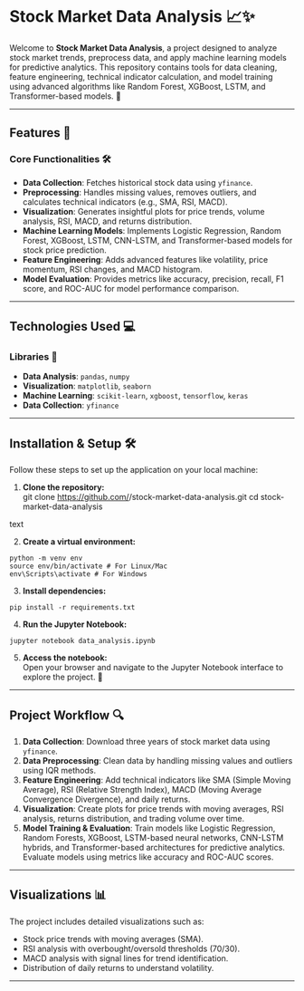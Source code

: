 # Stock Market Data Analysis 📈✨  

Welcome to **Stock Market Data Analysis**, a project designed to analyze stock market trends, preprocess data, and apply machine learning models for predictive analytics. This repository contains tools for data cleaning, feature engineering, technical indicator calculation, and model training using advanced algorithms like Random Forest, XGBoost, LSTM, and Transformer-based models. 🚀  

---

## Features 🌟  

### **Core Functionalities** 🛠️  
- **Data Collection**: Fetches historical stock data using `yfinance`.  
- **Preprocessing**: Handles missing values, removes outliers, and calculates technical indicators (e.g., SMA, RSI, MACD).  
- **Visualization**: Generates insightful plots for price trends, volume analysis, RSI, MACD, and returns distribution.  
- **Machine Learning Models**: Implements Logistic Regression, Random Forest, XGBoost, LSTM, CNN-LSTM, and Transformer-based models for stock price prediction.  
- **Feature Engineering**: Adds advanced features like volatility, price momentum, RSI changes, and MACD histogram.  
- **Model Evaluation**: Provides metrics like accuracy, precision, recall, F1 score, and ROC-AUC for model performance comparison.  

---

## Technologies Used 💻  

### **Libraries** 🔧  
- **Data Analysis**: `pandas`, `numpy`  
- **Visualization**: `matplotlib`, `seaborn`  
- **Machine Learning**: `scikit-learn`, `xgboost`, `tensorflow`, `keras`  
- **Data Collection**: `yfinance`  

---

## Installation & Setup 🛠️  

Follow these steps to set up the application on your local machine:  

1. **Clone the repository:**  
git clone https://github.com/<your-github-username>/stock-market-data-analysis.git
cd stock-market-data-analysis

text

2. **Create a virtual environment:**
```
python -m venv env
source env/bin/activate # For Linux/Mac
env\Scripts\activate # For Windows
```

3. **Install dependencies:**  
```
pip install -r requirements.txt

```

4. **Run the Jupyter Notebook:**  
```
jupyter notebook data_analysis.ipynb
```

5. **Access the notebook:**  
Open your browser and navigate to the Jupyter Notebook interface to explore the project. 🎉  

---

## Project Workflow 🔍  

1. **Data Collection**: Download three years of stock market data using `yfinance`.  
2. **Data Preprocessing**: Clean data by handling missing values and outliers using IQR methods.  
3. **Feature Engineering**: Add technical indicators like SMA (Simple Moving Average), RSI (Relative Strength Index), MACD (Moving Average Convergence Divergence), and daily returns.  
4. **Visualization**: Create plots for price trends with moving averages, RSI analysis, returns distribution, and trading volume over time.  
5. **Model Training & Evaluation**: Train models like Logistic Regression, Random Forests, XGBoost, LSTM-based neural networks, CNN-LSTM hybrids, and Transformer-based architectures for predictive analytics. Evaluate models using metrics like accuracy and ROC-AUC scores.  

---

## Visualizations 📊  

The project includes detailed visualizations such as:  
- Stock price trends with moving averages (SMA).  
- RSI analysis with overbought/oversold thresholds (70/30).  
- MACD analysis with signal lines for trend identification.  
- Distribution of daily returns to understand volatility.  

---

